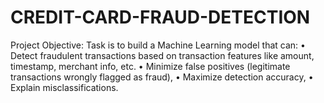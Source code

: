 # CREDIT-CARD-FRAUD-DETECTION

Project Objective:
Task is to build a Machine Learning model that can:
•	Detect fraudulent transactions based on transaction features like amount, timestamp, merchant info, etc.
•	Minimize false positives (legitimate transactions wrongly flagged as fraud),
•	Maximize detection accuracy,
•	Explain misclassifications.
